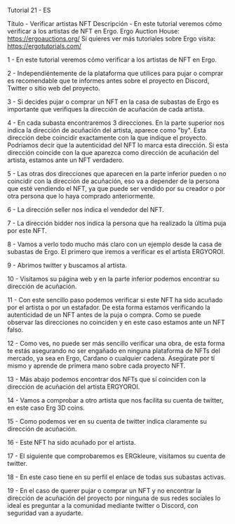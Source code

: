 Tutorial 21 - ES

Título - Verificar artistas NFT
Descripción - En este tutorial veremos cómo verificar a los artistas de NFT en Ergo.
Ergo Auction House: https://ergoauctions.org/
Si quieres ver más tutoriales sobre Ergo visita: https://ergotutorials.com/

1 - En este tutorial veremos cómo verificar a los artistas de NFT en Ergo.

2 - Independiéntemente de la plataforma que utilices para pujar o comprar es recomendable que te informes antes sobre el proyecto en Discord, Twitter o sitio web del proyecto.

3 - Si decides pujar o comprar un NFT en la casa de subastas de Ergo es importante que verifiques la dirección de acuñación de cada artista.

4 - En cada subasta encontraremos 3 direcciones. En la parte superior nos indica la dirección de acuñación del artista, aparece como "by". Esta dirección debe coincidir exactamente con la que indique el proyecto. Podríamos decir que la autenticidad del NFT lo marca esta dirección. Si esta dirección coincide con la que aparezca como dirección de acuñación del artista, estamos ante un NFT verdadero. 
 
5 - Las otras dos direcciones que aparecen en la parte inferior pueden o no coincidir con la dirección de acuñación, eso va a depender de la persona que esté vendiendo el NFT, ya que puede ser vendido por su creador o por otra persona que lo haya comprado anteriormente. 

6 - La dirección seller nos indica el vendedor del NFT.

7 - La dirección bidder nos indica la persona que ha realizado la última puja por este NFT. 

8 - Vamos a verlo todo mucho más claro con un ejemplo desde la casa de subastas de Ergo. El primero que iremos a verificar es el artista ERGYOROI. 

9 - Abrimos twitter y buscamos al artista. 

10 - Visitamos su página web y en la parte inferior podemos encontrar su dirección de acuñación.

11 - Con este sencillo paso podemos verificar si este NFT ha sido acuñado por el artista o por un estafador. De esta forma estamos verificando la autenticidad de un NFT antes de la puja o compra. Como se puede observar las direcciones no coinciden y en este caso estamos ante un NFT falso.

12 - Como ves, no puede ser más sencillo verificar una obra, de esta forma te estás asegurando no ser engañado en ninguna plataforma de NFTs del mercado, ya sea en Ergo, Cardano o cualquier cadena. Asegúrate por tí mismo y aprende de primera mano sobre cada proyecto NFT.

13 - Más abajo podemos encontrar dos NFTs que sí coinciden con la dirección de acuñación del artista ERGYOROI.

14 - Vamos a comprobar a otro artista que nos facilita su cuenta de twitter, en este caso Erg 3D coins.

15 - Como podemos ver en su cuenta de twitter indica claramente su dirección de acuñación. 

16 - Este NFT ha sido acuñado por el artista.

17 - El siguiente que comprobaremos es ERGkleure, visitamos su cuenta de twitter.

18 - En este caso tiene en su perfil el enlace de todas sus subastas activas. 

19 - En el caso de querer pujar o comprar un NFT y no encontrar la dirección de acuñación del proyecto por ninguna de sus redes sociales lo ideal es preguntar a la comunidad mediante twitter o Discord, con seguridad van a ayudarte.

